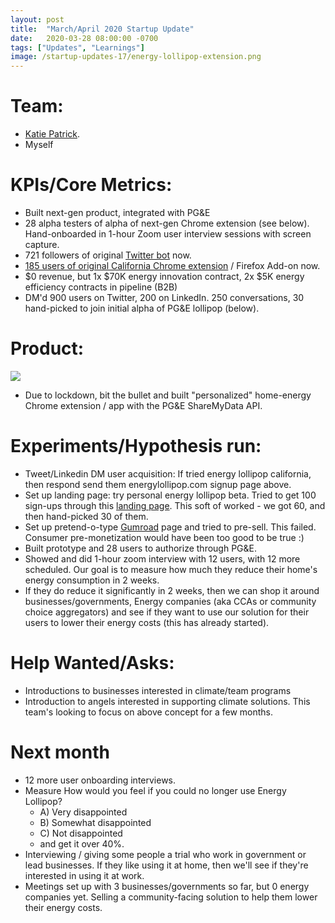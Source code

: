 ```yaml
---
layout: post
title:  "March/April 2020 Startup Update"
date:   2020-03-28 08:00:00 -0700
tags: ["Updates", "Learnings"]
image: /startup-updates-17/energy-lollipop-extension.png
---
```


# Team: 
* [Katie Patrick](https://twitter.com/katiepatrick).
* Myself

# KPIs/Core Metrics:
* Built next-gen product, integrated with PG&E
* 28 alpha testers of alpha of next-gen Chrome extension (see below). Hand-onboarded in 1-hour Zoom user interview sessions with screen capture.
* 721 followers of original [Twitter bot](https://twitter.com/energylollipop) now.
* [185 users of original California Chrome extension](https://chrome.google.com/webstore/detail/energy-lollipop/jolcdgpgpdlpjafhepiicopakoiifdfm) / Firefox Add-on now.
* $0 revenue, but 1x $70K energy innovation contract, 2x $5K energy efficiency contracts in pipeline (B2B)
* DM'd 900 users on Twitter, 200 on LinkedIn. 250 conversations, 30 hand-picked to join initial alpha of PG&E lollipop (below).

# Product:
![](/startup-updates-17/energy-lollipop-personal.gif)
* Due to lockdown, bit the bullet and built "personalized" home-energy Chrome extension / app with the PG&E ShareMyData API.


# Experiments/Hypothesis run:
* Tweet/Linkedin DM user acquisition: If tried energy lollipop california, then respond send them energylollipop.com signup page above. 
* Set up landing page: try personal energy lollipop beta. Tried to get 100 sign-ups through this [landing page](https://helloworlde.com/energylollipop-home-office). This soft of worked - we got 60, and then hand-picked 30 of them.
* Set up pretend-o-type [Gumroad](https://gumroad.com/l/energylollipop) page and tried to pre-sell. This failed. Consumer pre-monetization would have been too good to be true :)
* Built prototype and 28 users to authorize through PG&E.
* Showed and did 1-hour zoom interview with 12 users, with 12 more scheduled. Our goal is to measure how much they reduce their home's energy consumption in 2 weeks. 
* If they do reduce it significantly in 2 weeks, then we can shop it around businesses/governments, Energy companies (aka CCAs or community choice aggregators) and see if they want to use our solution for their users to lower their energy costs (this has already started).

# Help Wanted/Asks:
* Introductions to businesses interested in climate/team programs
* Introduction to angels interested in supporting climate solutions. This team's looking to focus on above concept for a few months.

# Next month
* 12 more user onboarding interviews.
* Measure How would you feel if you could no longer use Energy Lollipop?
  * A) Very disappointed
  * B) Somewhat disappointed
  * C) Not disappointed
  * and get it over 40%.
* Interviewing / giving some people a trial who work in government or lead businesses. If they like using it at home, then we'll see if they're interested in using it at work.
* Meetings set up with 3 businesses/governments so far, but 0 energy companies yet. Selling a community-facing solution to help them lower their energy costs.